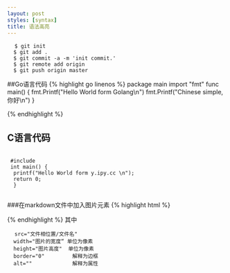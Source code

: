 ```yaml
---
layout: post
styles: [syntax]
title: 语法高亮
---
```


<pre>
  <code>$ git init
  $ git add .
  $ git commit -a -m 'init commit.'
  $ git remote add origin
  $ git push origin master</code>
</pre>

##Go语言代码
 {% highlight go linenos %}
 package main
 import "fmt"
 func main() {
 fmt.Printf("Hello World form Golang\n")
 fmt.Printf("Chinese simple,你好\n")
 }
 
 {% endhighlight %}
 
<h2>C语言代码</h2>
<pre>
 <code class="c">
 #include <stdio.h>
 int main() {
  printf("Hello World form y.ipy.cc \n");
  return 0;
  }
 </code>
</pre>

 
###在markdown文件中加入图片元素
 {% highlight html %}
 <img src="/images/post/pic-name.jpg" width="xxx" height="xxx" border="0" alt=""/>
 
 {% endhighlight %}
 其中 
 <pre>
  <code>src="文件相位置/文件名" 
  width="图片的宽度“ 单位为像素
  height="图片高度"  单位为像素
  border="0"         解释为边框
  alt=""             解释为属性
  
</pre>

  
 